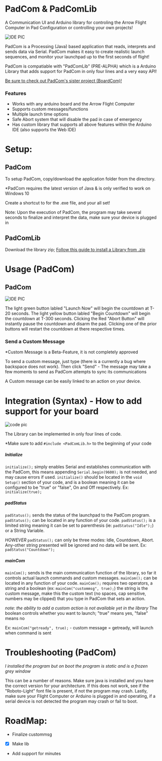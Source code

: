# PadCom & PadComLib
A Communication UI and Arduino library for controling the Arrow Flight Computer in Pad Configuration or controlling your own projects!

![IDE PIC](https://i.imgur.com/Cn5pzh5.png)


PadCom is a Processing (Java) based application that reads, interprets and sends data via Serial. 
PadCom makes it easy to create realistic launch sequences, and monitor your launchpad up to the first seconds of flight!



PadCom is compatiable with "PadComLib" (PRE-ALPHA) which is a Arduino Library that adds support for PadCom in only four lines and a very easy API!

[Be sure to check out PadCom's sister project (BoardCom)!](https://github.com/RockoonTechnologies/BoardCom)
### Features
 - Works with any arduino board and the Arrow Flight Computer
 - Supports custom messages/functions
 - Multiple launch time options
 - Safe Abort system that will disable the pad in case of emergency
 - Has custom library that supports all above features within the Arduino IDE (also supports the Web IDE)


# Setup:

## PadCom
To setup PadCom, copy/download the application folder from the directory.

*PadCom requires the latest version of Java & is only verified to work on Windows 10 

Create a shortcut to for the .exe file, and your all set!

Note: Upon the execution of PadCom, the program may take several seconds to finalize and interpret the data, make sure your device is plugged in

## PadComLib
Download the library zip;
[Follow this guide to install a Library from .zip](https://www.arduino.cc/en/guide/libraries#toc4)

# Usage (PadCom)

## PadCom
![IDE PIC](https://i.imgur.com/Cn5pzh5.png)

The light green button labled "Launch Now" will begin the countdown at T-20 seconds.
The light yellow button labled "Begin Countdown" will begin the countdown at T-300 seconds.
Clicking the Red "Abort Button" will instantly pause the countdown and disarm the pad. Clicking one of the prior buttons will restart the countdown at there respective times.

### Send a Custom Message 
 *Custom Message is a Beta-Feature, it is not completely approved 
 
 To send a custom message, just type (there is a currently a bug where backspace does not work).
 Then click "Send" - The message may take a few moments to send as PadCom attempts to sync its communications
 
 A Custom message can be easily linked to an action on your device.



# Integration (Syntax) - How to add support for your board

![code pic](https://i.imgur.com/ZIsldn3.png)

The Library can be implemented in only four lines of code.

*Make sure to add ```#include <PadComLib.h>``` to the beginning of your code
 
 ##### Initialize
 
 ```initialize();``` simply enables Serial and establishes communication with the PadCom, this means appending ```Serial.begin(9600);``` is not needed, and may cause errors if used. ```initialize()``` should be located in the ```void Setup()``` section of your code, and is a boolean meaning it can be configured to be "true" or "false", On and Off respectively.
 Ex: ```initialize(true);```
 
##### padStatus
 ```padStatus();``` sends the status of the launchpad to the PadCom program. ```padStatus();``` can be located in any function of your code. ```padStatus();```  is a limited string meaning it can be set to parenthesis (ie: ```padStatus("Idle");```) or a String Variable.

*HOWEVER*  ```padStatus();``` can only be three modes: Idle, Countdown, Abort. Any-other string presented will be ignored and no data will be sent. Ex: ```padStatus("Countdown");```

##### mainCom
 ```mainCom();``` sends is the main communication function of the library, so far it controls actual launch commands and custom messages. ```mainCom();``` can be located in any function of your code.  ```mainCom();``` requires two operators, a string and a boolean  (ex: ```mainCom("custommsg", true);```) the string is the custom message, make this the custom text (no spaces, cap sensitive, numbers may be clipped) that you type in PadCom that sets an action.
 
 *note: the ability to add a custom action is not available yet in the library*
 The boolean controls whether you want to launch; "true" means yes, "false" means no

Ex: ```mainCom("getready", true);``` - custom message = getready, will launch when command is sent


# Troubleshooting (PadCom)

*I installed the program but on boot the program is static and is a frozen grey window*


   This can be a number of reasons. Make sure java is installed and you have the correct version for your architecture.
   If this does not work, see if the "Roboto-Light" font file is present, if not the program may crash.
   Lastly, make sure your Flight Computer or Arduino is plugged in and operating, if a serial device is not detected the program may crash or fail to boot.

# RoadMap:

- Finalize custommsg
- [x] Make lib 
- Add support for minutes
